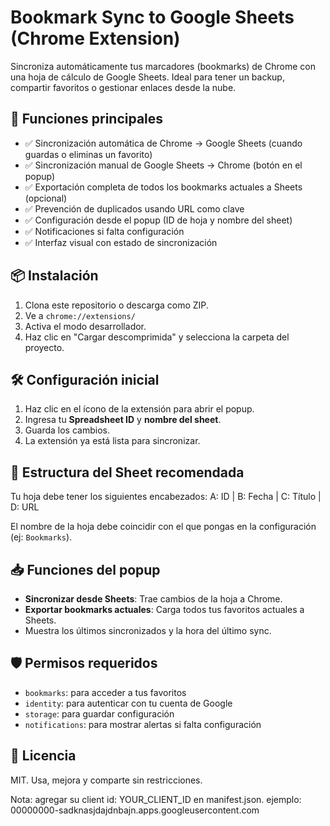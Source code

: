 # Bookmark Sync to Google Sheets (Chrome Extension)

Sincroniza automáticamente tus marcadores (bookmarks) de Chrome con una hoja de cálculo de Google Sheets. Ideal para tener un backup, compartir favoritos o gestionar enlaces desde la nube.

## 🚀 Funciones principales

- ✅ Sincronización automática de Chrome → Google Sheets (cuando guardas o eliminas un favorito)
- ✅ Sincronización manual de Google Sheets → Chrome (botón en el popup)
- ✅ Exportación completa de todos los bookmarks actuales a Sheets (opcional)
- ✅ Prevención de duplicados usando URL como clave
- ✅ Configuración desde el popup (ID de hoja y nombre del sheet)
- ✅ Notificaciones si falta configuración
- ✅ Interfaz visual con estado de sincronización

## 📦 Instalación

1. Clona este repositorio o descarga como ZIP.
2. Ve a `chrome://extensions/`
3. Activa el modo desarrollador.
4. Haz clic en "Cargar descomprimida" y selecciona la carpeta del proyecto.

## 🛠 Configuración inicial

1. Haz clic en el ícono de la extensión para abrir el popup.
2. Ingresa tu **Spreadsheet ID** y **nombre del sheet**.
3. Guarda los cambios.
4. La extensión ya está lista para sincronizar.

## 📌 Estructura del Sheet recomendada

Tu hoja debe tener los siguientes encabezados:
A: ID | B: Fecha | C: Título | D: URL

El nombre de la hoja debe coincidir con el que pongas en la configuración (ej: `Bookmarks`).

## 📥 Funciones del popup

- **Sincronizar desde Sheets**: Trae cambios de la hoja a Chrome.
- **Exportar bookmarks actuales**: Carga todos tus favoritos actuales a Sheets.
- Muestra los últimos sincronizados y la hora del último sync.

## 🛡 Permisos requeridos

- `bookmarks`: para acceder a tus favoritos
- `identity`: para autenticar con tu cuenta de Google
- `storage`: para guardar configuración
- `notifications`: para mostrar alertas si falta configuración

## 📄 Licencia

MIT. Usa, mejora y comparte sin restricciones.

Nota: agregar su client id: YOUR_CLIENT_ID en manifest.json.
ejemplo: 00000000-sadknasjdajdnbajn.apps.googleusercontent.com
